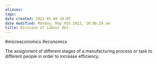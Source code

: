 ```yaml
---
aliases: 
tags: 
date created: 2022-05-09 10:05
date modified: Monday, May 9th 2022, 10:06:29 am
title: Division of Labour def.
---
```


#microeconomics #economics

The assignment of different stages of a manufacturing process or task to different people in order to increase efficiency.
